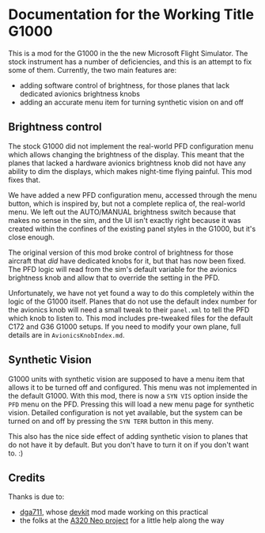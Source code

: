 # Documentation for the Working Title G1000

This is a mod for the G1000 in the the new Microsoft Flight Simulator.  The stock instrument has a number of deficiencies, and this is an attempt to fix some of them.  Currently, the two main features are:

* adding software control of brightness, for those planes that lack dedicated avionics brightness knobs
* adding an accurate menu item for turning synthetic vision on and off

## Brightness control

The stock G1000 did not implement the real-world PFD configuration menu which allows changing the brightness of the display.  This meant that the planes that lacked a hardware avionics brightness knob did not have any ability to dim the displays, which makes night-time flying painful.  This mod fixes that.

We have added a new PFD configuration menu, accessed through the menu button, which is inspired by, but not a complete replica of, the real-world menu.  We left out the AUTO/MANUAL brightness switch because that makes no sense in the sim, and the UI isn't exactly right because it was created within the confines of the existing panel styles in the G1000, but it's close enough.

The original version of this mod broke control of brightness for those aircraft that *did* have dedicated knobs for it, but that has now been fixed.  The PFD logic will read from the sim's default variable for the avionics brightness knob and allow that to override the setting in the PFD.  

Unfortunately, we have not yet found a way to do this completely within the logic of the G1000 itself.  Planes that do not use the default index number for the avionics knob will need a small tweak to their `panel.xml` to tell the PFD which knob to listen to.  This mod includes pre-tweaked files for the default C172 and G36 G1000 setups.  If you need to modify your own plane, full details are in `AvionicsKnobIndex.md`.

## Synthetic Vision

G1000 units with synthetic vision are supposed to have a menu item that allows it to be turned off and configured.  This menu was not implemented in the default G1000.  With this mod, there is now a `SYN VIS` option inside the `PFD` menu on the PFD.  Pressing this will load a new menu page for synthetic vision.  Detailed configuration is not yet available, but the system can be turned on and off by pressing the `SYN TERR` button in this meny.

This also has the nice side effect of adding synthetic vision to planes that do not have it by default.  But you don't have to turn it on if you don't want to.  :)

## Credits

Thanks is due to:

* [dga711](https://github.com/dga711), whose [devkit](https://github.com/dga711/msfs-webui-devkit) mod made working on this practical
* the folks at the [A320 Neo project](https://github.com/wpine215/msfs-a320neo/) for a little help along the way